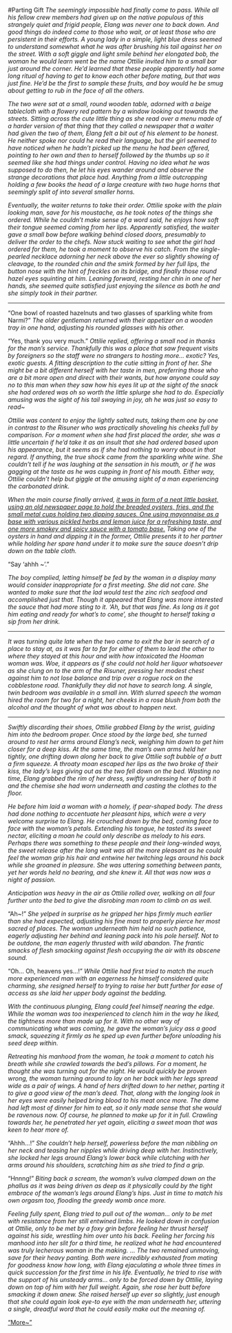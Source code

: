 #Parting Gift
*The seemingly impossible had finally come to pass. While all his fellow crew members had given up on the native populous of this strangely quiet and frigid people, Elang was never one to back down. And good things do indeed come to those who wait, or at least those who are persistent in their efforts. A young lady in a simple, light blue dress seemed to understand somewhat what he was after brushing his tail against her on the street. With a soft giggle and light smile behind her elongated bob, the woman he would learn went be the name Ottilie invited him to a small bar just around the corner. He’d learned that these people apparently had some long ritual of having to get to know each other before mating, but that was just fine. He’d be the first to sample these fruits, and boy would he be smug about getting to rub in the face of all the others.*

*The two were sat at a small, round wooden table, adorned with a beige tablecloth with a flowery red pattern by a window looking out towards the streets. Sitting across the cute little thing as she read over a menu made of a harder version of that thing that they called a newspaper that a waiter had given the two of them, Elang felt a bit out of his element to be honest. He neither spoke nor could he read their language, but the girl seemed to have noticed when he hadn’t picked up the menu he had been offered, pointing to her own and then to herself followed by the thumbs up so it seemed like she had things under control. Having no idea what he was supposed to do then, he let his eyes wander around and observe the strange decorations that place had. Anything from a little outcropping holding a few books the head of a large creature with two huge horns that seemingly split of into several smaller horns.*

*Eventually, the waiter returns to take their order. Ottilie spoke with the plain looking man, save for his moustache, as he took notes of the things she ordered. While he couldn’t make sense of a word said, he enjoys how soft their tongue seemed coming from her lips. Apparently satisfied, the waiter gave a small bow before walking behind closed doors, presumably to deliver the order to the chefs. Now stuck waiting to see what the girl had ordered for them, he took a moment to observe his catch. From the single-pearled necklace adorning her neck above the ever so slightly showing of cleavage, to the rounded chin and the smirk formed by her full lips, the button nose with the hint of freckles on its bridge, and finally those round hazel eyes squinting at him. Leaning forward, resting her chin in one of her hands, she seemed quite satisfied just enjoying the silence as both he and she simply took in their partner.*

***

“One bowl of roasted hazelnuts and two glasses of sparkling white from Narmi?” *The older gentleman returned with their appetizer on a wooden tray in one hand, adjusting his rounded glasses with his other.*

“Yes, thank you very much.” *Ottilie replied, offering a small nod in thanks for the man’s service. Thankfully this was a place that saw frequent visits by foreigners so the staff were no strangers to hosting more… exotic? Yes, exotic guests. A fitting description to the cutie sitting in front of her. She might be a bit different herself with her taste in men, preferring those who are a bit more open and direct with their wants, but how anyone could say no to this man when they saw how his eyes lit up at the sight of the snack she had ordered was oh so worth the little splurge she had to do. Especially amusing was the sight of his tail swaying in joy, ah he was just so easy to read~*

*Ottilie was content to enjoy the lightly salted nuts, taking them one by one in contrast to the Risuner who was practically shoveling his cheeks full by comparison. For a moment when she had first placed the order, she was a little uncertain if he’d take it as an insult that she had ordered based upon his appearance, but it seems as if she had nothing to worry about in that regard. If anything, the true shock came from the sparkling white wine. She couldn’t tell if he was laughing at the sensation in his mouth, or if he was gagging at the taste as he was cupping in front of his mouth. Either way, Ottilie couldn’t help but giggle at the amusing sight of a man experiencing the carbonated drink.*

*When the main course finally arrived, [it was in form of a neat little basket, using an old newspaper page to hold the breaded oysters, fries, and the small metal cups holding two dipping sauces. One using mayonnaise as a base with various pickled herbs and lemon juice for a refreshing taste, and one more smokey and spicy sauce with a tomato base.](https://grilling24x7.com/wp-content/uploads/sites/2/2021/02/DSC03984-1536x1256.jpg.webp) Taking one of the oysters in hand and dipping it in the former, Ottilie presents it to her partner while holding her spare hand under it to make sure the sauce doesn’t drip down on the table cloth.*

“Say ‘ahhh ~’.”

*The boy complied, letting himself be fed by the woman in a display many would consider inappropriate for a first meeting. She did not care. She wanted to make sure that the lad would test the zinc rich seafood and accomplished just that. Though it appeared that Elang was more interested the sauce that had more sting to it. ‘Ah, but that was fine. As long as it got him eating and ready for what’s to come’, she thought to herself taking a sip from her drink.*

***

*It was turning quite late when the two came to exit the bar in search of a place to stay at, as it was far to far for either of them to lead the other to where they stayed at this hour and with how intoxicated the Hooman woman was. Woe, it appears as if she could not hold her liquor whatsoever as she clung on to the arm of the Risuner, pressing her modest chest against him to not lose balance and trip over a rogue rock on the cobblestone road. Thankfully they did not have to search long. A single, twin bedroom was available in a small inn. With slurred speech the woman hired the room for two for a night, her cheeks in a rose blush from both the alcohol and the thought of what was about to happen next.*

***

*Swiftly discarding their shoes, Ottilie grabbed Elang by the wrist, guiding him into the bedroom proper. Once stood by the large bed, she turned around to rest her arms around Elang’s neck, weighing him down to get him closer for a deep kiss. At the same time, the man’s own arms held her tightly, one drifting down along her back to give Ottilie soft bubble of a butt a firm squeeze. A throaty moan escaped her lips as the two broke of their kiss, the lady’s legs giving out as the two fell down on the bed. Wasting no time, Elang grabbed the rim of her dress, swiftly undressing her of both it and the chemise she had worn underneath and casting the clothes to the floor.*

*He before him laid a woman with a homely, if pear-shaped body. The dress had done nothing to accentuate her pleasant hips, which were a very welcome surprise to Elang. He crouched down by the bed, coming face to face with the woman’s petals. Extending his tongue, he tasted its sweet nectar, eliciting a moan he could only describe as melody to his ears. Perhaps there was something to these people and their long-winded ways, the sweet release after the long wait was all the more pleasant as he could feel the woman grip his hair and entwine her twitching legs around his back while she groaned in pleasure. She was uttering something between pants, yet her words held no bearing, and she knew it. All that was now was a night of passion.*


*Anticipation was heavy in the air as Ottilie rolled over, walking on all four further unto the bed to give the disrobing man room to climb on as well.*

“Ah~!” *She yelped in surprise as he gripped her hips firmly much earlier than she had expected, adjusting his fine mast to properly pierce her most sacred of places. The woman underneath him held no such patience, eagerly adjusting her behind and leaning pack into his pole herself. Not to be outdone, the man eagerly thrusted with wild abandon. The frantic smacks of flesh smacking against flesh occupying the air with its obscene sound.*

“Oh… Oh, heavens yes…!” *While Ottilie had first tried to match the much more experienced man with an eagerness he himself considered quite charming, she resigned herself to trying to raise her butt further for ease of access as she laid her upper body against the bedding.*

*With the continuous plunging, Elang could feel himself nearing the edge. While the woman was too inexperienced to clench him in the way he liked, the tightness more than made up for it. With no other way of communicating what was coming, he gave the woman’s juicy ass a good smack, squeezing it firmly as he sped up even further before unloading his seed deep within.*

*Retreating his manhood from the woman, he took a moment to catch his breath while she crawled towards the bed’s pillows. For a moment, he thought she was turning out for the night. He would quickly be proven wrong, the woman turning around to lay on her back with her legs spread wide as a pair of wings. A hand of hers drifted down to her nether, parting it to give a good view of the man’s deed. That, along with the longing look in her eyes were easily helped bring blood to his meat once more. The dame had left most of dinner for him to eat, so it only made sense that she would be ravenous now. Of course, he planned to make up for it in full. Crawling towards her, he penetrated her yet again, eliciting a sweet moan that was keen to hear more of.*

“Ahhh…!” *She couldn’t help herself, powerless before the man nibbling on her neck and teasing her nipples while driving deep with her. Instinctively, she locked her legs around Elang’s lower back while clutching with her arms around his shoulders, scratching him as she tried to find a grip.*

“Hnnng!” *Biting back a scream, the woman’s vulva clamped down on the phallus as it was being driven as deep as it physically could by the tight embrace of the woman’s legs around Elang’s hips. Just in time to match his own orgasm too, flooding the greedy womb once more.*

*Feeling fully spent, Elang tried to pull out of the woman… only to be met with resistance from her still entwined limbs. He looked down in confusion at Ottilie, only to be met by a foxy grin before feeling her thrust herself against his side, wrestling him over unto his back. Feeling her forcing his manhood into her slit for a third time, he realized what he had encountered was truly lecherous woman in the making.*
…
*The two remained unmoving, save for their heavy panting. Both were incredibly exhausted from mating for goodness know how long, with Elang ejaculating a whole three times in quick succession for the first time in his life. Eventually, he tried to rise with the support of his unsteady arms… only to be forced down by Ottilie, laying down on top of him with her full weight. Again, she rose her butt before smacking it down anew. She raised herself up ever so slightly, just enough that she could again look eye-to eye with the man underneath her, uttering a single, dreadful word that he could easily make out the meaning of.*

[“More~”](https://s1.alice.al/vt/image/1633/29/1633293769223.jpg)
